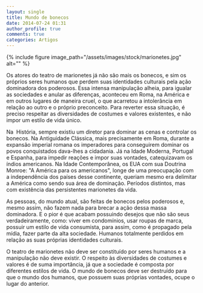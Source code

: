 ```yaml
---
layout: single
title: Mundo de bonecos
date: 2014-07-24 01:31
author_profile: true
comments: true
categories: Artigos
---
```


{% include figure image_path="/assets/images/stock/marionetes.jpg" alt=""  %}


Os atores do teatro de marionetes já não são mais os bonecos, e sim os próprios seres humanos que perdem suas identidades culturais pela ação dominadora dos poderosos. Essa intensa manipulação alheia, para igualar as sociedades e anular as diferenças, aconteceu em Roma, na América e em outros lugares de maneira cruel, o que acarretou a intolerância em relação ao outro e o próprio preconceito. Para reverter essa situação, é preciso respeitar as diversidades de costumes e valores existentes, e não impor um estilo de vida único.

Na  História, sempre existiu um diretor para dominar as cenas e controlar os bonecos. Na Antiguidade Clássica, mais precisamente em Roma, durante a expansão imperial romana os imperadores para conseguirem dominar os povos conquistados dava-lhes a cidadania. Já na Idade Moderna, Portugal e Espanha, para impedir reações e impor suas vontades, catequizavam os índios americanos. Na Idade Contemporânea, os EUA com sua Doutrina Monroe: "A América para os americanos", longe de uma preocupação com a independência dos países desse continente, queriam mesmo era delimitar a América como sendo sua área de dominação. Períodos distintos, mas com existência das persistentes marionetes da vida.

As pessoas, do mundo atual, são feitas de bonecos pelos poderosos e, mesmo assim, não fazem nada para brecar a ação dessa massa dominadora. E o pior é que acabam possuindo desejos que não são seus verdadeiramente, como: viver em condomínios, usar roupas de marca, possuir um estilo de vida consumista, para assim, como é propagado pela mídia, fazer parte da alta sociedade. Humanos totalmente perdidos em relação as suas próprias identidades culturais.

O teatro de marionetes não deve ser constituído por seres humanos e a manipulação não deve existir. O respeito às diversidades de costumes e valores é de suma importância, já que a sociedade é composta por diferentes estilos de vida. O mundo de bonecos deve ser destruído para que o mundo dos humanos, que possuem suas próprias vontades, ocupe o lugar do anterior.

